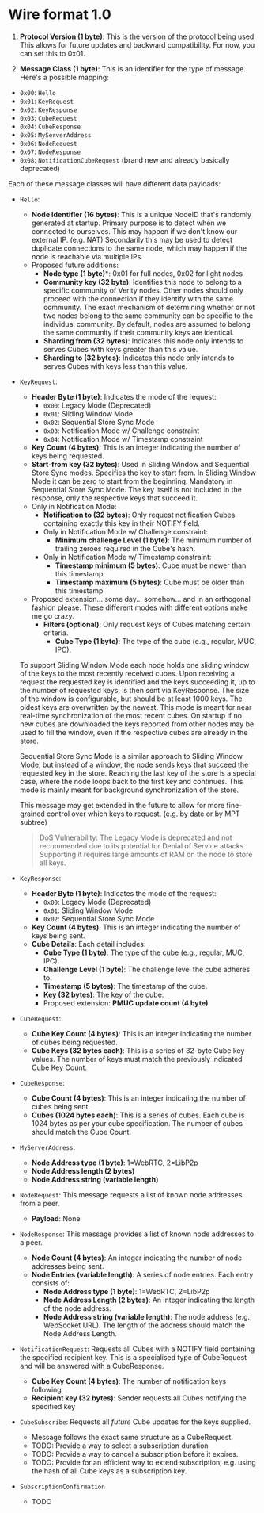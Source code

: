 # Wire format 1.0

  1. **Protocol Version (1 byte)**: This is the version of the protocol being used. This allows for future updates and backward compatibility. For now, you can set this to 0x01.

  2. **Message Class (1 byte)**: This is an identifier for the type of message. Here's a possible mapping:
  - `0x00`: `Hello`
  - `0x01`: `KeyRequest`
  - `0x02`: `KeyResponse`
  - `0x03`: `CubeRequest`
  - `0x04`: `CubeResponse`
  - `0x05`: `MyServerAddress`
  - `0x06`: `NodeRequest`
  - `0x07`: `NodeResponse`
  - `0x08`: `NotificationCubeRequest` (brand new and already basically deprecated)

  Each of these message classes will have different data payloads:
  - `Hello`:
    - **Node Identifier (16 bytes)**: This is a unique NodeID that's randomly generated at startup. Primary purpose is to detect when we connected to ourselves. This may happen if we don't know our external IP. (e.g. NAT) Secondarily this may be used to detect duplicate connections to the same node, which may happen if the node is reachable via multiple IPs.
    - Proposed future additions:
      - **Node type (1 byte)***: 0x01 for full nodes, 0x02 for light nodes
      - **Community key (32 byte)**: Identifies this node to belong to a specific community of Verity nodes. Other nodes should only proceed with the connection
        if they identify with the same community. The exact mechanism of determining whether or not two nodes belong to the same community can be specific to the
        individual community. By default, nodes are assumed to belong the same community if their community keys are identical.
      - **Sharding from (32 bytes)**: Indicates this node only intends to serves Cubes with keys greater than this value.
      - **Sharding to (32 bytes)**: Indicates this node only intends to serves Cubes with keys less than this value.

  - `KeyRequest`:
    - **Header Byte (1 byte)**: Indicates the mode of the request:
      * `0x00`: Legacy Mode (Deprecated)
      * `0x01`: Sliding Window Mode
      * `0x02`: Sequential Store Sync Mode
      * `0x03`: Notification Mode w/ Challenge constraint
      * `0x04`: Notification Mode w/ Timestamp constraint
    - **Key Count (4 bytes)**: This is an integer indicating the number of keys being requested.
    - **Start-from key (32 bytes)**: Used in Sliding Window and Sequential Store Sync modes. Specifies the key to start from. In Sliding Window Mode it can be zero to start from the beginning. Mandatory in Sequential Store Sync Mode. The key itself is not included in the response, only the respective keys that succeed it.
    - Only in Notification Mode:
      - **Notification to (32 bytes)**: Only request notification Cubes containing exactly this key in their NOTIFY field.
      - Only in Notification Mode w/ Challenge constraint:
        - **Minimum challenge Level (1 byte)**: The minimum number of trailing zeroes required in the Cube's hash.
      - Only in Notification Mode w/ Timestamp constraint:
        - **Timestamp minimum (5 bytes)**: Cube must be newer than this timestamp
        - **Timestamp maximum (5 bytes)**: Cube must be older than this timestamp
    - Proposed extension... some day... somehow... and in an orthogonal fashion please. These different modes with different options make me go crazy.
      - **Filters (optional)**: Only request keys of Cubes matching certain criteria.
          - **Cube Type (1 byte)**: The type of the cube (e.g., regular, MUC, IPC).

    To support Sliding Window Mode each node holds one sliding window of the keys to the most recently received cubes. Upon receiving a request the requested key is identified and the keys succeeding it, up to the number of requested keys, is then sent via KeyResponse. The size of the window is configurable, but should be at least 1000 keys. The oldest keys are overwritten by the newest. This mode is meant for near real-time synchronization of the most recent cubes. On startup if no new cubes are downloaded the keys reported from other nodes may be used to fill the window, even if the respective cubes are already in the store.

    Sequential Store Sync Mode is a similar approach to Sliding Window Mode, but instead of a window, the node sends keys that succeed the requested key in the store. Reaching the last key of the store is a special case, where the node loops back to the first key and continues. This mode is mainly meant for background synchronization of the store.

    This message may get extended in the future to allow for more fine-grained control over which keys to request. (e.g. by date or by MPT subtree)

    >DoS Vulnerability: The Legacy Mode is deprecated and not recommended due to its potential for Denial of Service attacks. Supporting it requires large amounts of RAM on the node to store all keys.

  - `KeyResponse`:
    - **Header Byte (1 byte)**: Indicates the mode of the request:
      * `0x00`: Legacy Mode (Deprecated)
      * `0x01`: Sliding Window Mode
      * `0x02`: Sequential Store Sync Mode
    - **Key Count (4 bytes)**: This is an integer indicating the number of keys being sent.
    - **Cube Details**: Each detail includes:
      - **Cube Type (1 byte)**: The type of the cube (e.g., regular, MUC, IPC).
      - **Challenge Level (1 byte)**: The challenge level the cube adheres to.
      - **Timestamp (5 bytes)**: The timestamp of the cube.
      - **Key (32 bytes)**: The key of the cube.
      - Proposed extension: **PMUC update count (4 byte)**

  - `CubeRequest`:
    - **Cube Key Count (4 bytes)**: This is an integer indicating the number of cubes being requested.
    - **Cube Keys (32 bytes each)**: This is a series of 32-byte Cube key values. The number of keys must match the previously indicated Cube Key Count.

  - `CubeResponse`:
    - **Cube Count (4 bytes)**: This is an integer indicating the number of cubes being sent.
    - **Cubes (1024 bytes each)**: This is a series of cubes. Each cube is 1024 bytes as per your cube specification. The number of cubes should match the Cube Count.

  - `MyServerAddress`:
    - **Node Address type  (1 byte)**: 1=WebRTC, 2=LibP2p
    - **Node Address length (2 bytes)**
    - **Node Address string (variable length)**

  - `NodeRequest`: This message requests a list of known node addresses from a peer.
    - **Payload**: None

  - `NodeResponse`: This message provides a list of known node addresses to a peer.
    - **Node Count (4 bytes)**: An integer indicating the number of node addresses being sent.
    - **Node Entries (variable length)**: A series of node entries. Each entry consists of:
      - **Node Address type  (1 byte)**: 1=WebRTC, 2=LibP2p
      - **Node Address Length (2 bytes)**: An integer indicating the length of the node address.
      - **Node Address string (variable length)**: The node address (e.g., WebSocket URL). The length of the address should match the Node Address Length.

  - `NotificationRequest`: Requests all Cubes with a NOTIFY field containing the
    specified recipient key. This is a specialised type of CubeRequest and will
    be answered with a CubeResponse.
    - **Cube Key Count (4 bytes)**: The number of notification keys following
    - **Recipient key (32 bytes)**: Sender requests all Cubes notifying the specified key

  - `CubeSubscribe`: Requests all *future* Cube updates for the keys supplied.
    - Message follows the exact same structure as a CubeRequest.
    - TODO: Provide a way to select a subscription duration
    - TODO: Provide a way to cancel a subscription before it expires.
    - TODO: Provide for an efficient way to extend subscription, e.g. using
      the hash of all Cube keys as a subscription key.

  - `SubscriptionConfirmation`
    - TODO
